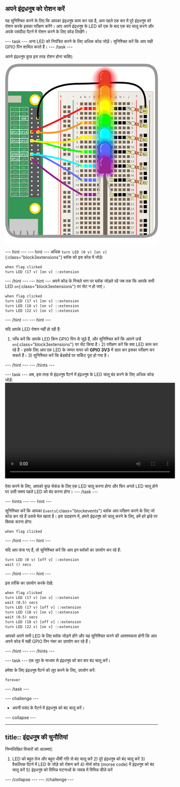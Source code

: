 ## अपने इंद्रधनुष को रोशन करें

यह सुनिश्चित करने के लिए कि आपका इंद्रधनुष काम कर रहा है, आप पहले एक बार में पूरे इंद्रधनुष को रोशन करके इसका परीक्षण करेंगे। आप अपने इंद्रधनुष के LED कों एक के बाद एक बंद चालू करने और अपके पसंदीदा पैटर्न में रोशन करने के लिए कोड लिखेंगे।

\--- task \--- अन्य LED को नियंत्रित करने के लिए अधिक कोड जोड़ें। सुनिश्चित करें कि आप सही GPIO पिन शामिल करते हैं। \--- /task \---

अपने इंद्रधनुष कुछ इस तरह रोशन होना चाहिए:

![Rainbow Lit](images/rainbowlit.png)

\--- hint \--- \--- hint \--- अधिक `turn LED (0 v) [on v]`{:class="block3extensions"} ब्लॉक को इस कोड में जोड़े:

```blocks3
when flag clicked
turn LED (17 v) [on v] ::extension
```

\--- /hint \--- \--- hint \--- अपने कोड के निचले भाग पर ब्लॉक जोड़ते रहें जब तक कि आपके सभी LED `on`{:class="block3extensions"} पर सेट न हो जाएं।

```blocks3
when flag clicked
turn LED (17 v) [on v] ::extension
turn LED (18 v) [on v] ::extension
turn LED (22 v) [on v] ::extension
```

\--- /hint \--- \--- hint \---

यदि आपके LED रोशन नहीं हो रही हैं:

1) जाँच करें कि आपके LED किन GPIO पिन से जुड़े हैं, और सुनिश्चित करें कि आपने उन्हें `on`{:class="block3extensions"} पर सेट किया है। 2) परीक्षण करें कि क्या LED काम कर रहे हैं - इसके लिए आप एक LED के जम्पर वायर को **GPIO 3V3** में डाल कर इसका परीक्षण कर सकते हैं। 3) सुनिश्चित करें कि ब्रेडबोर्ड पर सर्किट पूरा हो गया है।

\--- /hint \--- \--- /hints \---

\--- task \--- अब, इस तरह से इंद्रधनुष पैटर्न में इंद्रधनुष के LED चालू बंद करने के लिए अधिक कोड जोड़ें:<video width="560" height="315" controls> <source src="resources/Scratch-GPIO-Pathways-5.mp4" type="video/mp4"> आपका ब्राउज़र वीडियो का समर्थन नहीं करता है, FireFox या Chrome आज़माएँ </video> 

ऐसा करने के लिए, आपको कुछ सेकंड के लिए एक LED चालू करना होगा और फिर अगले LED चालू होने पर उसी समय पहले LED को बंद करना होगा। \--- /task \---

\--- hints \--- \--- hint \---

सुनिश्चित करें कि आपका `Events`{:class="blockevents"} ब्लॉक आप परीक्षण करने के लिए जो कोड कर रहे हैं उससे मेल खाता है। इस उदाहरण में, हमारे इंद्रधनुष को चालू करने के लिए, हमें हरे झंडे पर क्लिक करना होगा:

```blocks3
when flag clicked
```

\--- /hint \--- \--- hint \---

यदि आप फंस गए हैं, तो सुनिश्चित करें कि आप इन ब्लॉकों का उपयोग कर रहे हैं:

```blocks3
turn LED (0 v) [off v] ::extension
wait () secs
```

\--- /hint \--- \--- hint \---

इस तरीके का उपयोग करके देखें:

```blocks3
when flag clicked
turn LED (17 v) [on v] ::extension
wait (0.5) secs
turn LED (17 v) [off v] ::extension
turn LED (18 v) [on v] ::extension
wait (0.5) secs
turn LED (18 v) [off v] ::extension
turn LED (22 v) [on v] ::extension
```

आपको अपने सभी LED के लिए ब्लॉक जोड़ने होंगे और यह सुनिश्चित करने की आवश्यकता होगी कि आप अपने कोड में सही GPIO पिन नंबर का उपयोग कर रहे हैं।

\--- /hint \--- \--- /hints \---

\--- task \--- एक लूप के माध्यम से इंद्रधनुष को बार बार बंद चालू करें।

हमेशा के लिए इंद्रधनुष पैटर्न को लूप करने के लिए, उपयोग करें:

```blocks3
forever
```

\--- /task \---

\--- challenge \---

+ अपनी पसंद के पैटर्न में इंद्रधनुष को बंद चालू करें।

\--- collapse \---

* * *

## title:: इंद्रधनुष की चुनौतियां

निम्नलिखित विचारों को आज़माएं:

1) LED को बहुत तेज और बहुत धीमी गति से बंद चालू करें 2) पूरे इंद्रधनुष को बंद चालू करें 3) वैकल्पिक पैटर्न में LED के जोड़े को रोशन करें 4) मोर्स कोड (morse code) में इंद्रधनुष को बंद चालू करें 5) इंद्रधनुष को विभिन्न घटनाओं के जवाब में विभिन्न चीज़े करें

\--- /collapse \--- \--- /challenge \---
